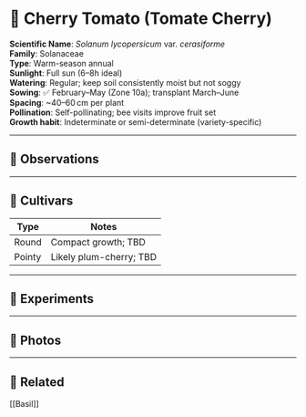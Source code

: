 # 🍅 Cherry Tomato (Tomate Cherry)

**Scientific Name**: *Solanum lycopersicum* var. *cerasiforme*  
**Family**: Solanaceae  
**Type**: Warm-season annual  
**Sunlight**: Full sun (6–8h ideal)  
**Watering**: Regular; keep soil consistently moist but not soggy  
**Sowing**: ✅ February–May (Zone 10a); transplant March–June  
**Spacing**: ~40–60 cm per plant  
**Pollination**: Self-pollinating; bee visits improve fruit set  
**Growth habit**: Indeterminate or semi-determinate (variety-specific)

---

## 🧬 Observations


---

## 🍅 Cultivars

| Type   | Notes                  |
|--------|------------------------|
| Round  | Compact growth; TBD    |
| Pointy | Likely plum-cherry; TBD |

---

## 🧪 Experiments

<!-- Log pruning strategies, trellis options, companion effects, nutrient responses -->

---

## 📸 Photos

<!-- `cherrytomato_round_YYYY-MM-DD.jpg` / `cherrytomato_pointy_YYYY-MM-DD.jpg` -->

---

## 🔗 Related

[[Basil]]
